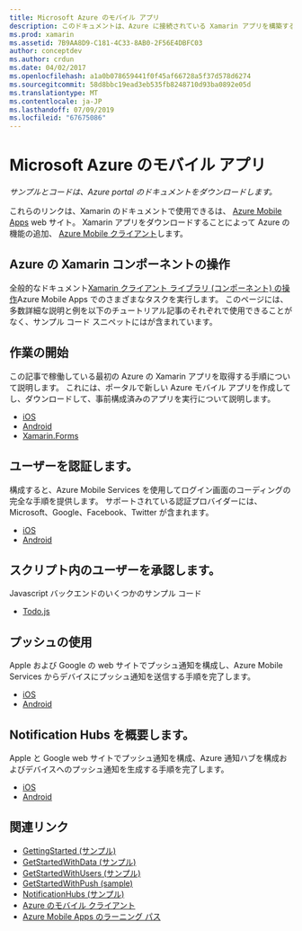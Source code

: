 ```yaml
---
title: Microsoft Azure のモバイル アプリ
description: このドキュメントは、Azure に接続されている Xamarin アプリを構築する方法を説明するガイドにリンクしています。 これには、Xamarin の Azure コンポーネント、ユーザー、およびプッシュ通知の使用について説明します。
ms.prod: xamarin
ms.assetid: 7B9AA8D9-C181-4C33-8AB0-2F56E4DBFC03
author: conceptdev
ms.author: crdun
ms.date: 04/02/2017
ms.openlocfilehash: a1a0b078659441f0f45af66728a5f37d578d6274
ms.sourcegitcommit: 58d8bbc19ead3eb535fb8248710d93ba0892e05d
ms.translationtype: MT
ms.contentlocale: ja-JP
ms.lasthandoff: 07/09/2019
ms.locfileid: "67675086"
---
```

# <a name="microsoft-azure-mobile-apps"></a>Microsoft Azure のモバイル アプリ

_サンプルとコードは、Azure portal のドキュメントをダウンロードします。_

<!--
NOTE TO AUTHORS: this page is referenced from
https://azure.microsoft.com/develop/mobile/xamarin/
as https://developer.xamarin.com/guides/cross-platform/data-cloud/mobile-services/
A redirect has been put in place to /mobile-apps/ HOWEVER the /Resources/ .ZIP files are still located in /mobile-services/ so that the following permalinks don't break

The ZIPs in /Resources/ are also referenced by inbound links
Getting Started  http://go.microsoft.com/fwlink/p/?LinkId=331359
Get started with data   http://go.microsoft.com/fwlink/p/?LinkId=331302
Get started with push   http://go.microsoft.com/fwlink/p/?LinkId=331303
Get started with authentication http://go.microsoft.com/fwlink/p/?LinkId=331328
Get started with Notification Hubs  http://go.microsoft.com/fwlink/p/?LinkId=331329
Validate and modify data    http://go.microsoft.com/fwlink/p/?LinkId=331330
-->


これらのリンクは、Xamarin のドキュメントで使用できるは、 [Azure Mobile Apps](https://docs.microsoft.com/azure/app-service-mobile/) web サイト。
Xamarin アプリをダウンロードすることによって Azure の機能の追加、 [Azure Mobile クライアント](https://www.nuget.org/packages/Microsoft.Azure.Mobile.Client/)します。

## <a name="working-with-the-xamarin-azure-component"></a>Azure の Xamarin コンポーネントの操作

全般的なドキュメント[Xamarin クライアント ライブラリ (コンポーネント) の操作](https://docs.microsoft.com/azure/app-service-mobile/app-service-mobile-dotnet-how-to-use-client-library)Azure Mobile Apps でのさまざまなタスクを実行します。 このページには、多数詳細な説明と例を以下のチュートリアル記事のそれぞれで使用できることがなく、サンプル コード スニペットにはが含まれています。

## <a name="getting-started"></a>作業の開始

この記事で稼働している最初の Azure の Xamarin アプリを取得する手順について説明します。
これには、ポータルで新しい Azure モバイル アプリを作成してし、ダウンロードして、事前構成済みのアプリを実行について説明します。

-  [iOS](https://docs.microsoft.com/azure/app-service-mobile/app-service-mobile-xamarin-ios-get-started/)
-  [Android](https://docs.microsoft.com/azure/app-service-mobile/app-service-mobile-xamarin-android-get-started/)
-  [Xamarin.Forms](https://docs.microsoft.com/azure/app-service-mobile/app-service-mobile-xamarin-forms-get-started)

<!--
## Validate, Modify and Augment Data in Scripts

Demonstrates how to add server-side scripts to Azure Mobile Services data tables to implement server-side validation and other functionality.

-  [iOS](https://azure.microsoft.com/documentation/articles/mobile-services-dotnet-how-to-use-client-library/#errors)
-  [Android](https://azure.microsoft.com/documentation/articles/mobile-services-dotnet-how-to-use-client-library/#errors)
-->

<!--
## Add Paging to Data

A quick example of paging large sets of data using Skip() and Take().

-  [iOS](https://azure.microsoft.com/documentation/articles/mobile-services-dotnet-how-to-use-client-library/#paging)
-  [Android](https://azure.microsoft.com/documentation/articles/mobile-services-dotnet-how-to-use-client-library/#paging)
-->

## <a name="get-started-with-users"></a>ユーザーを認証します。

構成すると、Azure Mobile Services を使用してログイン画面のコーディングの完全な手順を提供します。 サポートされている認証プロバイダーには、Microsoft、Google、Facebook、Twitter が含まれます。

-  [iOS](https://azure.microsoft.com/documentation/articles/app-service-mobile-xamarin-ios-get-started-users/)
-  [Android](https://azure.microsoft.com/documentation/articles/app-service-mobile-xamarin-android-get-started-users/)


## <a name="authorize-users-in-scripts"></a>スクリプト内のユーザーを承認します。

Javascript バックエンドのいくつかのサンプル コード

-  [Todo.js](https://github.com/Azure/azure-mobile-apps-node/blob/master/samples/personal-table/tables/TodoItem.js#L38)


## <a name="get-started-with-push"></a>プッシュの使用

Apple および Google の web サイトでプッシュ通知を構成し、Azure Mobile Services からデバイスにプッシュ通知を送信する手順を完了します。

-  [iOS](https://docs.microsoft.com/azure/app-service-mobile/app-service-mobile-xamarin-ios-get-started-push)
-  [Android](https://docs.microsoft.com/azure/app-service-mobile/app-service-mobile-xamarin-android-get-started-push)


## <a name="get-started-with-notification-hubs"></a>Notification Hubs を概要します。

Apple と Google web サイトでプッシュ通知を構成、Azure 通知ハブを構成およびデバイスへのプッシュ通知を生成する手順を完了します。

-  [iOS](https://docs.microsoft.com/azure/notification-hubs/xamarin-notification-hubs-ios-push-notification-apns-get-started)
-  [Android](https://docs.microsoft.com/azure/notification-hubs/xamarin-notification-hubs-push-notifications-android-gcm)



## <a name="related-links"></a>関連リンク

- [GettingStarted (サンプル)](https://github.com/xamarin/mobile-samples/tree/master/Azure/GettingStarted)
- [GetStartedWithData (サンプル)](https://github.com/xamarin/mobile-samples/tree/master/Azure/GetStartedWithData)
- [GetStartedWithUsers (サンプル)](https://github.com/xamarin/mobile-samples/tree/master/Azure/GetStartedWithUsers)
- [GetStartedWithPush (sample)](https://github.com/xamarin/mobile-samples/tree/master/Azure/GetStartedWithPush)
- [NotificationHubs (サンプル)](https://github.com/xamarin/mobile-samples/tree/master/Azure/NotificationHubs)
- [Azure のモバイル クライアント](https://www.nuget.org/packages/Microsoft.Azure.Mobile.Client/)
- [Azure Mobile Apps のラーニング パス](https://azure.microsoft.com/documentation/learning-paths/appservice-mobileapps/)

<!--
- [ValidateModifyData (sample)](https://github.com/xamarin/mobile-samples/tree/master/Azure/ValidateModifyData)
-->
